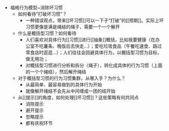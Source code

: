 - 福格行为模型~消除坏习惯  
    - 如何看待“打破坏习惯”？  
        - 一种错误观点，带来[[坏习惯]]可以一下子“打破”的[[预期]]。实际上坏习惯更像是满是绳结的绳子，需要一个一个解开      
    - 什么是概括型习惯？如何看待  
        - 人们喜欢对具体行为[[习惯]]进行[[抽象]]概括，比如我要健康（在办公室不吃薯条、晚饭后去快走…）；爱吃垃圾食品（午餐吃速食、路过零食店时逛逛…）；人们往往会回避具体行为，以概括型习惯为目标，做无用功；          
        - 对概括型习惯进行分析和拆分（绳子），转化成具体的行为习惯（上面的一个个绳结），然后解开绳结              
    - 对于概括型习惯的行为习惯集群，从哪入手？为什么？   
        - 从最简单、最容易做到的具体行为开始  
        - 就像解开绳结不会先从中间缠成一团的结开始  
    - 从[[提示]]的角度，如何处理[[坏习惯]]？这些策略有何共同点  
        - 消除提示
        - 避开提示  
        - 忽略提示  
        - 都有庆祝环节